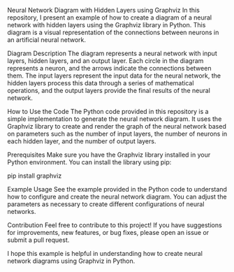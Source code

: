 Neural Network Diagram with Hidden Layers using Graphviz
In this repository, I present an example of how to create a diagram of a neural network with hidden layers using the Graphviz library in Python. This diagram is a visual representation of the connections between neurons in an artificial neural network.

Diagram Description
The diagram represents a neural network with input layers, hidden layers, and an output layer. Each circle in the diagram represents a neuron, and the arrows indicate the connections between them. The input layers represent the input data for the neural network, the hidden layers process this data through a series of mathematical operations, and the output layers provide the final results of the neural network.

How to Use the Code
The Python code provided in this repository is a simple implementation to generate the neural network diagram. It uses the Graphviz library to create and render the graph of the neural network based on parameters such as the number of input layers, the number of neurons in each hidden layer, and the number of output layers.

Prerequisites
Make sure you have the Graphviz library installed in your Python environment. You can install the library using pip:


pip install graphviz

Example Usage
See the example provided in the Python code to understand how to configure and create the neural network diagram. You can adjust the parameters as necessary to create different configurations of neural networks.

Contribution
Feel free to contribute to this project! If you have suggestions for improvements, new features, or bug fixes, please open an issue or submit a pull request.

I hope this example is helpful in understanding how to create neural network diagrams using Graphviz in Python.
